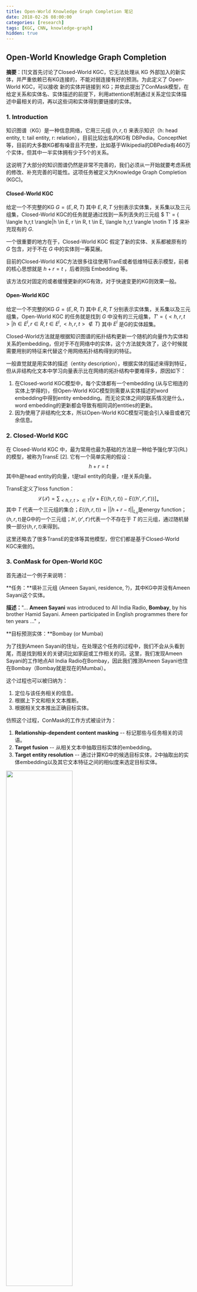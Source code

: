 ```yaml
---
title: Open-World Knowledge Graph Completion 笔记
date: 2018-02-26 08:00:00
categories: [research]
tags: [KGC, CNN, knowledge-graph]
hidden: true
---
```


## Open-World Knowledge Graph Completion

**摘要**：\[1\]文首先讨论了Closed-World KGC，它无法处理从 KG 外部加入的新实体，并严重依赖已有KG连接的，不能对弱连接有好的预测。为此定义了 Open-World KGC，可以接收 新的实体并链接到 KG；并依此提出了ConMask模型，在给定关系和实体名、实体描述的前提下，利用attention机制通过关系定位实体描述中最相关的词，再以这些词和实体得到要链接的实体。

### 1. Introduction

知识图谱（KG）是一种信息网络，它用三元组 $(h,r,t)$ 来表示知识（h: head entity, t: tail entity, r: relation），目前比较出名的KG有 DBPedia，ConceptNet 等，目前的大多数KG都有噪音且不完整，比如基于Wikipedia的DBPedia有460万个实体，但其中一半实体拥有少于5个的关系。

这说明了大部分的知识图谱仍然是非常不完善的，我们必须从一开始就要考虑系统的修改、补充完善的可能性。这项任务被定义为Knowledge Graph Completion (KGC)。

#### Closed-World KGC

给定一个不完整的KG $G=(E,R,T)$ 其中 $E,R,T$ 分别表示实体集，关系集以及三元组集，Closed-World KGC的任务就是通过找到一系列丢失的三元组 $ T' = \{ \langle h,r,t \rangle|h \in E, r \in R, t \in E, \langle h,r,t \rangle \notin T \}$ 来补充现有的 $G$.

一个很重要的地方在于，Closed-World KGC 假定了新的实体、关系都被原有的 $G$ 包含，对于不在 $G$ 中的实体则一筹莫展。

目前的Closed-World KGC方法很多往往使用TranE或者低维特征表示模型，前者的核心思想就是 $h+r=t$ ，后者则指 Embedding 等。

该方法仅对固定的或者缓慢更新的KG有效，对于快速变更的KG则效果一般。

#### Open-World KGC

给定一个不完整的KG $G=(E,R,T)$ 其中 $E,R,T$ 分别表示实体集，关系集以及三元组集，Open-World KGC 的任务就是找到 $G$ 中没有的三元组集，$T' =\{<h,r,t>|h\in E^i,r\in R, t\in E^i,<h,r,t>\notin T\}$ 其中 $E^i$ 是G的实体超集。

Closed-World方法就是根据知识图谱的拓扑结构更新一个随机的向量作为实体和关系的embedding，但对于不在网络中的实体，这个方法就失效了，这个时候就需要用别的特征来代替这个用网络拓扑结构得到的特征。

一般直觉就是用实体的描述（entity description），根据实体的描述来得到特征，但从非结构化文本中学习向量表示比在网络的拓扑结构中要难得多，原因如下：

1. 在Closed-world KGC模型中，每个实体都有一个embedding (从与它相连的实体上学得的)，但Open-World KGC模型则需要从实体描述的word embedding中得到entity embedding。而无论实体之间的联系情况是什么，word embedding的更新都会导致有相同词的entities的更新。
2. 因为使用了非结构化文本，所以Open-World KGC模型可能会引入噪音或者冗余信息。

### 2. Closed-World KGC 

在 Closed-World KGC 中，最为常用也最为基础的方法是一种给予强化学习(RL)的模型，被称为TransE \[2\]. 它有一个简单实用的假设：
$$
h+r = t
$$
其中h是head entity的向量，t是tail entity的向量，r是关系向量。

TransE定义了loss function：
$$
\mathcal{L(T)} = \sum_{<h,r,t>\in T} [\gamma + E(\langle h,r,t \rangle) - E(\langle h',r',t' \rangle)]_+
$$
其中 $T$ 代表一个三元组的集合；$E(\langle h,r,t \rangle) = ||h+r-t||_{L_n}$是energy function；$\langle h,r,t \rangle$是G中的一个三元组；$h',\langle r',t' \rangle$代表一个不存在于 $T$ 的三元组，通过随机替换一部分$\langle h,r,t \rangle$来得到。

这里还略去了很多TransE的变体等其他模型，但它们都是基于Closed-World KGC来做的。

### 3. ConMask for Open-World KGC

首先通过一个例子来说明：

**任务：**填补三元组 $\langle \text{Ameen Sayani, residence, ?}\rangle$，其中KG中并没有Ameen Sayani这个实体。

**描述：**"... **Ameen Sayani** was introduced to All India Radio, **Bombay**, by his brother Hamid Sayani. Ameen participated in English programmes there for ten years ..." ，

**目标预测实体：**Bombay (or Mumbai)

为了找到Ameen Sayani的住址，在处理这个任务的过程中，我们不会从头看到尾，而是找到相关的关键词比如家庭或工作相关的词。这里，我们发现Ameen Sayani的工作地点All India Radio在Bombay，因此我们推测Ameen Sayani也住在Bombay（Bombay就是现在的Mumbai）。

这个过程也可以被归纳为：

1. 定位与该任务相关的信息。
2. 根据上下文和相关文本推断。
3. 根据相关文本推出正确目标实体。

仿照这个过程，ConMask的工作方式被设计为：

1. **Relationship-dependent content masking** -- 标记那些与任务相关的词语。
2. **Target fusion** -- 从相关文本中抽取目标实体的embedding。
3. **Target entity resolution** -- 通过计算KG中的候选目标实体，2中抽取出的实体embedding以及其它文本特征之间的相似度来选定目标实体。

<img src="https://lorrin-1251763245.cos.ap-shanghai.myqcloud.com/photo/2018-03-12-202310.jpg" width="60%">

ConMask模型总体结构如上，ConMask通过选择与给定关系相关的词来避免引入不相关的和有噪音的词。对于相关的文本，ConMask通过全连接卷积神经网络（FCN）来提取word-embedding。最后它将提取的embedding于KG中存在的实体进行比较，从而获得一系列目标实体。

#### 3.1 Relationship-dependent content masking 

ConMask根据给定的关系预处理输入文本，来选择一些相关的小片段，从而屏蔽掉无关文本。content-masking这一灵感来源于基于attention机制的RNN网络\[3\]，关于attention之前的笔记也有学习过。

基于相似度得到选择最相关的词，具体公式如下：
$$
\tau(\phi(e), \psi(r)) = W_{\phi(e)} \circ f_w(W_{\phi(e)}, W_{\psi(r)})
$$
其中 $e$ 是一个实体，$r$ 是某个关系, $\phi$ 是description function并返回一个向量用于表示对一个实体或关系的描述，$\psi$ 是name mapping function并返回一个向量用于表示一个实体或关系的名字， $ W_{\phi{(e)}} \in \mathbb{R}^{|\phi(r)|\times k} $ 是一个描述矩阵每一行表示一个k维的描述中的word-embedding， $W_{\phi{(e)}} \in \mathbb{R}^{|\phi(r)|\times k} $ 是一个名字矩阵每一行表示一个k维的实体名字word-embedding，$\circ$ 是row-wise product，$f_w$ 用于计算的每一行的屏蔽比重。

作者给了一个简单的$f_w$ ，Maximal Word-Relationship Weights(MWRW)，就是计算实体描述中每个词向量与关系名称的每个词向量的最大cos相似度:
$$
f_w^{MWRW}(W_{\phi(e)}, W_{\psi(r)})_{[i]} =  max_j(\frac{\sum_m^k{W_{\phi(e)[i,m]} W_{\psi(r)[j,m]}}}{\sqrt{\sum_m^k{W^2_{\phi(e)[i,m]}}}\sqrt{\sum_m^k{W^2_{\psi(e)[j,m]}}}})
$$
这个公式会给与给定关系无关的词更小的权重，与关系语义接近的词更大的权重，但权重最高的词一般不是目标实体，如下图所示，给定关系spouse，得到最大权重的是married，虽然married与spouse在语义上接近，但它并不是目标实体，因此作者称这种有着最大MWRW权重的词为指示词（indicator word），因为正确的词一般就在该词附近，在下图例子中可以发现目标实体barack obama就在married后面。

为了给目标实体word正确的权重，作者改进了这个公式，具体公式如下，这个公式就是每个词的权重不会小于之前 $k_m$ 称为 Maximal Context-Relationship Weights (MCRW)：
$$
f_w^{MCRW}(W_{\phi(e)}, W_{\psi(r)})_{[i]} =  max(f_w^{MWRW}(W_{\phi(e)}, W_{\psi(r)})_{[i-k_m:i]})
$$
<img src="https://lorrin-1251763245.cos.ap-shanghai.myqcloud.com/photo/2018-03-12-202313.jpg">

#### 3.2 Target Fusion

这一步骤用于输出基于词的实体embedding，这个过程记为$\xi$，使用Conetent Masking $\tau$ 的输出。它使用全连接卷积网络，其结构如下：

<img src="https://lorrin-1251763245.cos.ap-shanghai.myqcloud.com/photo/2018-03-12-202312.jpg">

**Semantic Averaging**

我们可以对所有实体进行embedding，但是这会产生大量的参数，使计算变得非常复杂。事实上，因为Target fusion函数用于抽取，所以对不需要抽取的实体名字使用target fusion就会显得很奇怪也很没有必要。

这里作者提出了一个简单的语义平均法来计算这些实体的embedding：$\eta(W) = \frac{1}{k_l}\sum_i^{k_i}W_i$

#### 3.3 Loss function

为了加速训练，我们参考 list-wise ranking loss function (Shi and Weninger 2017)，并设计 partial list-wise ranking loss function，拥有正负目标采样。正样本就是训练集的标注内容，记为$E^+$；负样本就是替换正样本的head entity或tail entity所得到的，记为$E^-$ 。
$$
\mathcal{L}(h, r, t) =  \begin{cases}
\sum_{h_+\in E^+}{-\frac{log(S(h_+,r,t,E^+\cup E^-))}{|E^+|}}, & \text{if }p_c > 0.5; \\
\sum_{h_+\in E^+}{-\frac{log(S(h,r,t_+,E^+\cup E^-))}{|E^+|}}, & \text{if }p_c \le 0.5; .
\end{cases}
$$
$p_c$ 服从$[0,1]$的均匀分布，大于0.5时，把输入实体作为tail entity，小于0.5的时候就是作为head entity，表示替换head entity和tail entity的概率各为50%。另有$S$, 即 softmax normalized output of ConMask：
$$
S(h,r,t,E^+) = \begin{cases}
\sum_{e \in E^\pm}^{exp(ConMask(h,r,t))}{exp(ConMask(e,r,t))} & \text{if } p_c > 0.5 \\
\sum_{e \in E^\pm}^{exp(ConMask(e,r,t))}{exp(ConMask(h,r,t))} & \text{if } p_c \le 0.5 \\
\end{cases}
$$

### 4. Results

从结果上看，对比其他模型，在开放领域，ConMask获得了最佳的效果；在Closed-World中，尽管ConMask不是为此设计的，但是对比TransE和TransR依然不逊色，结果相仿。

目前而言，ConMask模型只能预测在实体描述中表达的关系，将来还应考虑扩展它，使其能够发现新的或隐含的关系。

## Bibliographies

笔记参考：https://zhuanlan.zhihu.com/p/33026043，http://blog.csdn.net/TgqDT3gGaMdkHasLZv/article/details/79224178

代码实现：https://github.com/bxshi/ConMask

\[1\] Shi, Baoxu, and Tim Weninger. "Open-World Knowledge Graph Completion." *arXiv preprint arXiv:1711.03438* (2017).

\[2\] Bordes, A., Usunier, N., Garcia-Duran, A., Weston, J., & Yakhnenko, O. (2013). Translating embeddings for modeling multi-relational data. In *Advances in neural information processing systems* (pp. 2787-2795).

\[3\] Chorowski, J. K., Bahdanau, D., Serdyuk, D., Cho, K., & Bengio, Y. (2015). Attention-based models for speech recognition. In *Advances in neural information processing systems* (pp. 577-585).